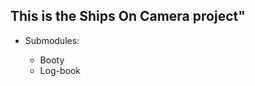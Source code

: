 <h2>This is the Ships On Camera project"</h2>

<p></p>
<ul>
	<li>Submodules:</li>
	<ul>
	<li>Booty</li>
	<li>Log-book</li>
	</ul>
</ul>
